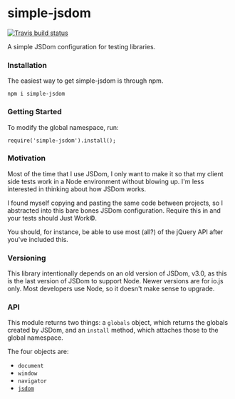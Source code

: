 # simple-jsdom
[![Travis build status](http://img.shields.io/travis/jmeas/simple-jsdom.svg?style=flat)](https://travis-ci.org/jmeas/simple-jsdom)

A simple JSDom configuration for testing libraries.

### Installation

The easiest way to get simple-jsdom is through npm.

`npm i simple-jsdom`

### Getting Started

To modify the global namespace, run:

`require('simple-jsdom').install();`

### Motivation

Most of the time that I use JSDom, I only want to make it so that my client side tests
work in a Node environment without blowing up. I'm less interested in thinking
about how JSDom works.

I found myself copying and pasting the same code between projects, so I abstracted into
this bare bones JSDom configuration. Require this in and your tests should Just Work©.

You should, for instance, be able to use most (all?) of the jQuery API after you've included this.

### Versioning

This library intentionally depends on an old version of JSDom, v3.0, as this is the last version
of JSDom to support Node. Newer versions are for io.js only. Most developers use Node,
so it doesn't make sense to upgrade.

### API

This module returns two things: a `globals` object, which returns the globals created by JSDom,
and an `install` method, which attaches those to the global namespace.

The four objects are:

- `document`
- `window`
- `navigator`
- [`jsdom`](https://github.com/tmpvar/jsdom#for-the-hardcore-jsdomjsdom)
